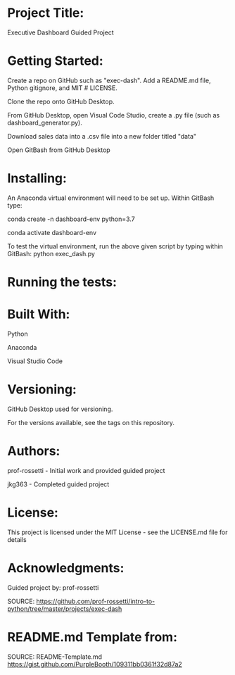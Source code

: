 # Project Title: 
Executive Dashboard Guided Project
 
# Getting Started: 
Create a repo on GitHub such as "exec-dash".  Add a README.md file, Python gitignore, and MIT # LICENSE.

Clone the repo onto GitHub Desktop.

From GitHub Desktop, open Visual Code Studio, create a .py file (such as dashboard_generator.py).

Download sales data into a .csv file into a new folder titled "data"
 
 Open GitBash from GitHub Desktop

# Installing:
An Anaconda virtual environment will need to be set up.  Within GitBash type:

   conda create -n dashboard-env python=3.7

   conda activate dashboard-env

To test the virtual environment, run the above given script by typing within GitBash:
python exec_dash.py
 
# Running the tests:



# Built With:
Python

Anaconda

Visual Studio Code

# Versioning:
GitHub Desktop used for versioning.

For the versions available, see the tags on this repository.

# Authors:
prof-rossetti - Initial work and provided guided project

jkg363 - Completed guided project

# License:
This project is licensed under the MIT License - see the LICENSE.md file for details

# Acknowledgments:
Guided project by: prof-rossetti

SOURCE: https://github.com/prof-rossetti/intro-to-python/tree/master/projects/exec-dash 

# README.md Template from:
SOURCE: README-Template.md https://gist.github.com/PurpleBooth/109311bb0361f32d87a2